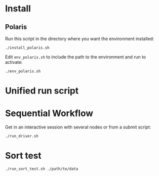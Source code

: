 # Install

## Polaris
Run this script in the directory where you want the environment installed:
```shell
./install_polaris.sh
```

Edit `env_polaris.sh` to include the path to the environment and run to activate:
```shell
./env_polaris.sh
```

# Unified run script

# Sequential Workflow

Get in an interactive session with several nodes or from a submit script:

```shell
./run_driver.sh
```

# Sort test

```shell
./run_sort_test.sh ./path/to/data
```

